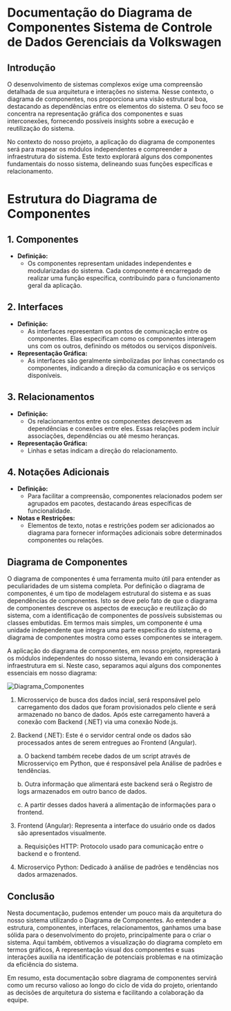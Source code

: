 # Documentação do Diagrama de Componentes Sistema de Controle de Dados Gerenciais da Volkswagen

## Introdução

O desenvolvimento de sistemas complexos exige uma compreensão detalhada de sua arquitetura e interações no sistema. Nesse contexto, o diagrama de componentes, nos proporciona uma visão estrutural boa, destacando as dependências entre os elementos do sistema. O seu foco se concentra na representação gráfica dos componentes e suas interconexões, fornecendo possíveis insights sobre a execução e reutilização do sistema.

No contexto do nosso projeto, a aplicação do diagrama de componentes será para mapear os módulos independentes e compreender a infraestrutura do sistema. Este texto explorará alguns dos componentes fundamentais do nosso sistema, delineando suas funções específicas e relacionamento.

# Estrutura do Diagrama de Componentes

## 1. Componentes
   - **Definição:**
     - Os componentes representam unidades independentes e modularizadas do sistema. Cada componente é encarregado de realizar uma função específica, contribuindo para o funcionamento geral da aplicação.

## 2. Interfaces
   - **Definição:**
     - As interfaces representam os pontos de comunicação entre os componentes. Elas especificam como os componentes interagem uns com os outros, definindo os métodos ou serviços disponíveis.
   - **Representação Gráfica:**
     - As interfaces são geralmente simbolizadas por linhas conectando os componentes, indicando a direção da comunicação e os serviços disponíveis.

## 3. Relacionamentos
   - **Definição:**
     - Os relacionamentos entre os componentes descrevem as dependências e conexões entre eles. Essas relações podem incluir associações, dependências ou até mesmo heranças.
   - **Representação Gráfica:**
     - Linhas e setas indicam a direção do relacionamento.

## 4. Notações Adicionais
   - **Definição:**
     - Para facilitar a compreensão, componentes relacionados podem ser agrupados em pacotes, destacando áreas específicas de funcionalidade.
   - **Notas e Restrições:**
     - Elementos de texto, notas e restrições podem ser adicionados ao diagrama para fornecer informações adicionais sobre determinados componentes ou relações.

## Diagrama de Componentes

O diagrama de componentes é uma ferramenta muito útil para entender as peculiaridades de um sistema completa. Por definição o diagrama de componentes, é um tipo de modelagem estrutural do sistema e as suas dependências de componentes. Isto se deve pelo fato de que o diagrama de componentes descreve os aspectos de execução e reutilização do sistema, com a identificação de componentes de possíveis subsistemas ou classes embutidas. Em termos mais simples, um componente é uma unidade independente que integra uma parte específica do sistema, e o diagrama de componentes mostra como esses componentes se interagem.

A aplicação do diagrama de componentes, em nosso projeto, representará os módulos independentes do nosso sistema, levando em consideração à infraestrutura em si. Neste caso, separamos aqui alguns dos componentes essenciais em nosso diagrama:

![Diagrama_Componentes](https://github.com/Inteli-College/2024-T0004-SI09-G02/assets/99209356/d6dad975-091a-4740-ba6e-b0d404098824)

1. Microsserviço de busca dos dados incial, será responsável pelo carregamento dos dados que foram provisionados pelo cliente e será armazenado no banco de dados. Após este carregamento haverá a conexão com Backend (.NET) via uma conexão Node.js.

2. Backend (.NET): Este é o servidor central onde os dados são processados antes de serem entregues ao Frontend (Angular).

    a. O backend também recebe dados de um script através de Microsserviço em Python, que é responsável pela Análise de padrões e tendências.

    b. Outra informação que alimentará este backend será o Registro de logs armazenados em outro banco de dados.

    c. A partir desses dados haverá a alimentação de informações para o frontend.

3. Frontend (Angular): Representa a interface do usuário onde os dados são apresentados visualmente.

    a. Requisições HTTP: Protocolo usado para comunicação entre o backend e o frontend.

5. Microserviço Python: Dedicado à análise de padrões e tendências nos dados armazenados.

## Conclusão

Nesta documentação, pudemos entender um pouco mais da arquitetura do nosso sistema utilizando o Diagrama de Componentes. Ao entender a estrutura, componentes, interfaces, relacionamentos, ganhamos uma base sólida para o desenvolvimento do projeto, principalmente para o criar o sistema. Aqui também, obtivemos a visualização do diagrama completo em termos gráficos, A representação visual dos componentes e suas interações auxilia na identificação de potenciais problemas e na otimização da eficiência do sistema.

Em resumo, esta documentação sobre diagrama de componentes servirá como um recurso valioso ao longo do ciclo de vida do projeto, orientando as decisões de arquitetura do sistema e facilitando a colaboração da equipe.